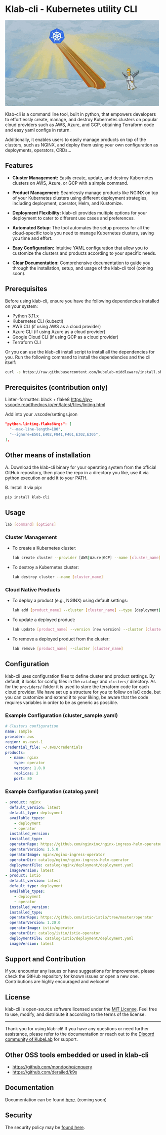 # Klab-cli - Kubernetes utility CLI

![Homer Simpson taking an escalator to Paradise but actually falling into Platform Engineering hell](/docs/images/platform-engineering.gif)

Klab-cli is a command line tool, built in python, that empowers developers to effortlessly create, manage, and destroy Kubernetes clusters on popular cloud providers such as AWS, Azure, and GCP, obtaining Terraform code and easy yaml configs in return.

Additionally, it enables users to easily manage products on top of the clusters, such as NGINX, and deploy them using your own configuration as deployments, operators, CRDs...

## Features

- **Cluster Management:** Easily create, update, and destroy Kubernetes clusters on AWS, Azure, or GCP with a simple command.

- **Product Management:** Seamlessly manage products like NGINX on top of your Kubernetes clusters using different deployment strategies, including deployment, operator, Helm, and Kustomize.

- **Deployment Flexibility:** klab-cli provides multiple options for your deployment to cater to different use cases and preferences.

- **Automated Setup:** The tool automates the setup process for all the cloud-specific tools you need to manage Kubernetes clusters, saving you time and effort.

- **Easy Configuration:** Intuitive YAML configuration that allow you to customize the clusters and products according to your specific needs.

- **Clear Documentation:** Comprehensive documentation to guide you through the installation, setup, and usage of the klab-cli tool (coming soon).

## Prerequisites

Before using klab-cli, ensure you have the following dependencies installed on your system:

- Python 3.11.x
- Kubernetes CLI (kubectl)
- AWS CLI (if using AWS as a cloud provider)
- Azure CLI (if using Azure as a cloud provider)
- Google Cloud CLI (if using GCP as a cloud provider)
- Terraform CLI

Or you can use the klab-cli install script to install all the dependencies for you.
Run the following command to install the dependencies and the cli itself:

```bash
curl -s https://raw.githubusercontent.com/kubelab-middleware/install.sh | bash
```

## Prerequisites (contribution only)

Linter+formatter: black + flake8
https://py-vscode.readthedocs.io/en/latest/files/linting.html

Add into your .vscode/settings.json

```json
"python.linting.flake8Args": [
  "--max-line-length=180",
  "--ignore=E501,E402,F841,F401,E302,E305",
],
```

## Other means of installation

A. Download the klab-cli binary for your operating system from the official GitHub repository, then place the repo in a directory you like, use it via python execution or add it to your PATH.

B. Install it via pip:

```bash
pip install klab-cli
```

## Usage

```bash
lab [command] [options]
```

### Cluster Management

- To create a Kubernetes cluster:
  ```bash
  lab create cluster --provider [AWS|Azure|GCP] --name [cluster_name]
  ```

- To destroy a Kubernetes cluster:
  ```bash
  lab destroy cluster --name [cluster_name]
  ```

### Cloud Native Products

- To deploy a product (e.g., NGINX) using default settings:
  ```bash
  lab add [product_name] --cluster [cluster_name] --type [deployment|operator]
  ```

- To update a deployed product:
  ```bash
  lab update [product_name] --version [new version] --cluster [cluster_name] (--type [deployment|operator])
  ```

- To remove a deployed product from the cluster:
  ```bash
  lab remove [product_name] --cluster [cluster_name]
  ```

## Configuration

klab-cli uses configuration files to define cluster and product settings. By default, it looks for config files in the `catalog/` and `clusters/` directory.
As for the `providers/` folder it is used to store the terraform code for each cloud provider.
We have set up a structure for you to follow on IaC code, but you can customize and extend it to your liking, be aware that the code requires variables in order to be as generic as possible.

### Example Configuration (cluster_sample.yaml)

```yaml
# Clusters configuration
name: sample
provider: aws
region: us-east-1
credential_file: ~/.aws/credentials
products:
  - name: nginx
    type: operator
    version: 1.0.0
    replicas: 2
    port: 80
```

### Example Configuration (catalog.yaml)

```yaml
- product: nginx
  default_version: latest
  default_type: deployment
  available_types:
    - deployment
    - operator
  installed_version: 
  installed_type: 
  operatorRepo: https://github.com/nginxinc/nginx-ingress-helm-operator/
  operatorVersion: 1.5.0
  operatorImage: nginx/nginx-ingress-operator
  operatorDir: catalog/nginx/nginx-ingress-helm-operator
  deploymentFile: catalog/nginx/deployment/deployment.yaml
  imageVersion: latest
- product: istio
  default_version: latest
  default_type: deployment
  available_types:
    - deployment
    - operator
  installed_version:
  installed_type:
  operatorRepo: https://github.com/istio/istio/tree/master/operator
  operatorVersion: 1.20.0
  operatorImage: istio/operator
  operatorDir: catalog/istio/istio-operator
  deploymentFile: catalog/istio/deployment/deployment.yaml
  imageVersion: latest
```

## Support and Contribution

If you encounter any issues or have suggestions for improvement, please check the GitHub repository for known issues or open a new one. Contributions are highly encouraged and welcome!

## License

klab-cli is open-source software licensed under the [MIT License](LICENSE). Feel free to use, modify, and distribute it according to the terms of the license.

---

Thank you for using klab-cli! If you have any questions or need further assistance, please refer to the documentation or reach out to the [Discord community of KubeLab](https://discord.gg/aVEhdDDark) for support.

## Other OSS tools embedded or used in klab-cli
- https://github.com/mondoohq/cnquery
- https://github.com/derailed/k9s

## Documentation

Documentation can be found [here](https://mb-consulting.dev/doc). (coming soon)

## Security

The security policy may be [found here](SECURITY.md).